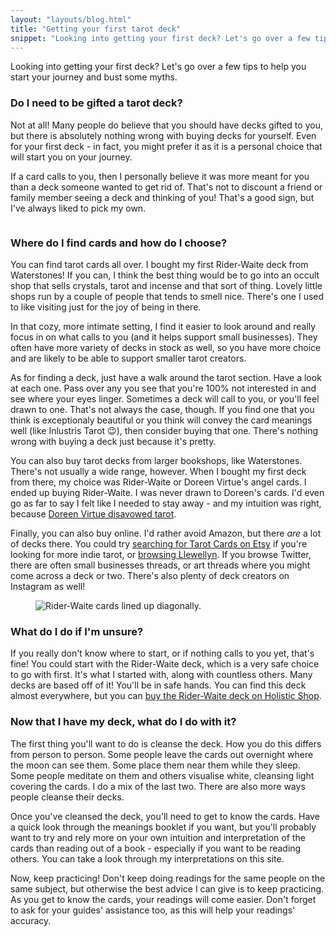 ```yaml
---
layout: "layouts/blog.html"
title: "Getting your first tarot deck"
snippet: "Looking into getting your first deck? Let's go over a few tips to help you start your journey and bust some myths."
---
```


Looking into getting your first deck? Let's go over a few tips to help you start your journey and bust some myths.

### Do I need to be gifted a tarot deck?
Not at all! Many people do believe that you should have decks gifted to you, but there is absolutely nothing wrong with buying decks for yourself. Even for your first deck - in fact, you might prefer it as it is a personal choice that will start you on your journey.

If a card calls to you, then I personally believe it was more meant for you than a deck someone wanted to get rid of. That's not to discount a friend or family member seeing a deck and thinking of you! That's a good sign, but I've always liked to pick my own.

<figure>
<picture>
    <source srcset="/images/blog/two-decks.webp" type="image/webp" alt="">
        <img src="/images/blog/two-decks.jpg" type="image/jpg" alt="">
</picture>
</figure>

### Where do I find cards and how do I choose?

You can find tarot cards all over. I bought my first Rider-Waite deck from Waterstones! If you can, I think the best thing would be to go into an occult shop that sells crystals, tarot and incense and that sort of thing. Lovely little shops run by a couple of people that tends to smell nice. There's one I used to like visiting just for the joy of being in there. 

In that cozy, more intimate setting, I find it easier to look around and really focus in on what calls to you (and it helps support small businesses). They often have more variety of decks in stock as well, so you have more choice and are likely to be able to support smaller tarot creators. 

As for finding a deck, just have a walk around the tarot section. Have a look at each one. Pass over any you see that you're 100% not interested in and see where your eyes linger. Sometimes a deck will call to you, or you'll feel drawn to one. That's not always the case, though. If you find one that you think is exceptionaly beautiful or you think will convey the card meanings well (like Inlustris Tarot 😉), then consider buying that one. There's nothing wrong with buying a deck just because it's pretty.

You can also buy tarot decks from larger bookshops, like Waterstones. There's not usually a wide range, however. When I bought my first deck from there, my choice was Rider-Waite or Doreen Virtue's angel cards. I ended up buying Rider-Waite. I was never drawn to Doreen's cards. I'd even go as far to say I felt like I needed to stay away - and my intuition was right, because [Doreen Virtue disavowed tarot](https://doreenvirtue.com/2021/01/20/doreen-virtue-testimony-of-why-she-left-the-new-age-to-follow-jesus-as-her-lord-and-savior/).

Finally, you can also buy online. I'd rather avoid Amazon, but there *are* a lot of decks there. You could try [searching for Tarot Cards on Etsy](https://www.etsy.com/uk/search?q=tarot%20cards) if you're looking for more indie tarot, or [browsing Llewellyn](https://llewellyn.com/tarot_reading.php). If you browse Twitter, there are often small businesses threads, or art threads where you might come across a deck or two. There's also plenty of deck creators on Instagram as well!

<figure>
<picture>
    <source srcset="/images/blog/rider-waite.webp" type="image/webp" alt="Rider-Waite cards lined up diagonally.">
        <img src="/images/blog/rider-waite.jpg" type="image/jpg" alt="Rider-Waite cards lined up diagonally.">
</picture>
</figure>

### What do I do if I'm unsure?
If you really don't know where to start, or if nothing calls to you yet, that's fine! You could start with the Rider-Waite deck, which is a very safe choice to go with first. It's what I started with, along with countless others. Many decks are based off of it! You'll be in safe hands. You can find this deck almost everywhere, but you can [buy the Rider-Waite deck on Holistic Shop](https://www.holisticshop.co.uk/products/rider-waite-tarot).

### Now that I have my deck, what do I do with it?
The first thing you'll want to do is cleanse the deck. How you do this differs from person to person. Some people leave the cards out overnight where the moon can see them. Some place them near them while they sleep. Some people meditate on them and others visualise white, cleansing light covering the cards. I do a mix of the last two. There are also more ways people cleanse their decks.

Once you've cleansed the deck, you'll need to get to know the cards. Have a quick look through the meanings booklet if you want, but you'll probably want to try and rely more on your own intuition and interpretation of the cards than reading out of a book - especially if you want to be reading others. You can take a look through my interpretations on this site.

Now, keep practicing! Don't keep doing readings for the same people on the same subject, but otherwise the best advice I can give is to keep practicing. As you get to know the cards, your readings will come easier. Don't forget to ask for your guides' assistance too, as this will help your readings' accuracy.
